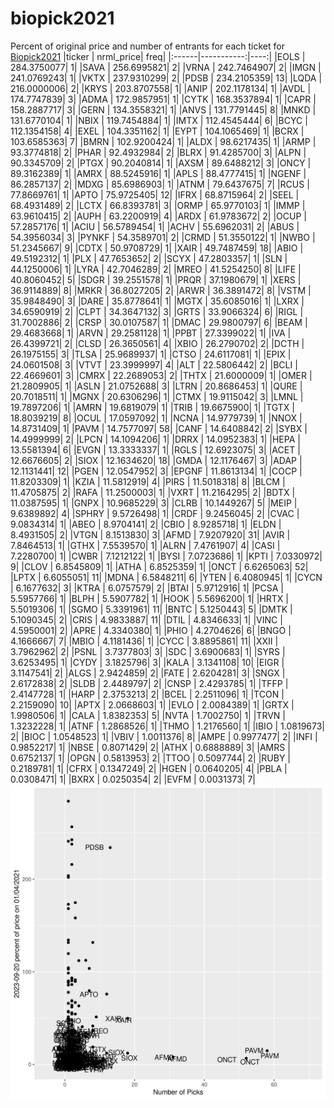# biopick2021
Percent of original price and number of entrants for each ticket for [Biopick2021](https://twitter.com/hashtag/Biopick2021)
|ticker |  nrml_price| freq|
|:------|-----------:|----:|
|EOLS   | 284.3750077|    1|
|SAVA   | 256.6995821|    2|
|VRNA   | 242.7464907|    2|
|IMGN   | 241.0769243|    1|
|VKTX   | 237.9310299|    2|
|PDSB   | 234.2105359|   13|
|LQDA   | 216.0000006|    2|
|KRYS   | 203.8707558|    1|
|ANIP   | 202.1178134|    1|
|AVDL   | 174.7747839|    3|
|ADMA   | 172.9857951|    1|
|CYTK   | 168.3537894|    1|
|CAPR   | 158.2887717|    3|
|GERN   | 134.3558321|    1|
|ANVS   | 131.7791445|    8|
|MNKD   | 131.6770104|    1|
|NBIX   | 119.7454884|    1|
|IMTX   | 112.4545444|    6|
|BCYC   | 112.1354158|    4|
|EXEL   | 104.3351162|    1|
|EYPT   | 104.1065469|    1|
|BCRX   | 103.6585363|    7|
|BMRN   | 102.9200424|    1|
|ALDX   |  98.6217435|    1|
|ARMP   |  93.3774818|    2|
|PHAR   |  92.4932984|    2|
|BLRX   |  91.4285700|    3|
|ALPN   |  90.3345709|    2|
|PTGX   |  90.2040814|    1|
|AXSM   |  89.6488212|    3|
|ONCY   |  89.3162389|    1|
|AMRX   |  88.5245916|    1|
|APLS   |  88.4777415|    1|
|NGENF  |  86.2857137|    2|
|MDXG   |  85.6986903|    1|
|ATNM   |  79.6437675|    7|
|RCUS   |  77.8669761|    1|
|APTO   |  75.9725405|   12|
|IFRX   |  68.8715964|    2|
|SEEL   |  68.4931489|    2|
|LCTX   |  66.8393781|    3|
|ORMP   |  65.9770103|    1|
|IMMP   |  63.9610415|    2|
|AUPH   |  63.2200919|    4|
|ARDX   |  61.9783672|    2|
|OCUP   |  57.2857176|    1|
|ACIU   |  56.5789454|    1|
|ACHV   |  55.6962031|    2|
|ABUS   |  54.3956034|    3|
|PYNKF  |  54.3589701|    2|
|CRMD   |  51.3550122|    1|
|NWBO   |  51.2345667|    9|
|CDTX   |  50.9708729|    1|
|XAIR   |  49.7487459|   18|
|ABIO   |  49.5192312|    1|
|PLX    |  47.7653652|    2|
|SCYX   |  47.2803357|    1|
|SLN    |  44.1250006|    1|
|LYRA   |  42.7046289|    2|
|MREO   |  41.5254250|    8|
|LIFE   |  40.8060452|    5|
|SDGR   |  39.2551578|    1|
|PRQR   |  37.1980679|    1|
|XERS   |  36.9114889|    8|
|MRKR   |  36.8027205|    2|
|ARWR   |  36.3891472|    8|
|VSTM   |  35.9848490|    3|
|DARE   |  35.8778641|    1|
|MGTX   |  35.6085016|    1|
|LXRX   |  34.6590919|    2|
|CLPT   |  34.3647132|    3|
|GRTS   |  33.9066324|    6|
|RIGL   |  31.7002886|    2|
|CRSP   |  30.0107587|    1|
|DMAC   |  29.9800797|    6|
|BEAM   |  29.4683668|    1|
|ARVN   |  29.2581128|    1|
|PPBT   |  27.3399022|    1|
|IVA    |  26.4399721|    2|
|CLSD   |  26.3650561|    4|
|XBIO   |  26.2790702|    2|
|DCTH   |  26.1975155|    3|
|TLSA   |  25.9689937|    1|
|CTSO   |  24.6117081|    1|
|EPIX   |  24.0601508|    3|
|VTVT   |  23.3999997|    4|
|ALT    |  22.5806442|    2|
|BCLI   |  22.4669601|    3|
|CMRX   |  22.2689053|    2|
|THTX   |  21.6000009|    1|
|OMER   |  21.2809905|    1|
|ASLN   |  21.0752688|    3|
|LTRN   |  20.8686453|    1|
|QURE   |  20.7018511|    1|
|MGNX   |  20.6306296|    1|
|CTMX   |  19.9115042|    3|
|LMNL   |  19.7897206|    1|
|AMRN   |  19.6819079|    1|
|TRIB   |  19.6675900|    1|
|TGTX   |  18.8039219|    8|
|OCUL   |  17.0597092|    1|
|NCNA   |  14.9779739|    1|
|NNOX   |  14.8731409|    1|
|PAVM   |  14.7577097|   58|
|CANF   |  14.6408842|    2|
|SYBX   |  14.4999999|    2|
|LPCN   |  14.1094206|    1|
|DRRX   |  14.0952383|    1|
|HEPA   |  13.5581394|    6|
|EVGN   |  13.3333337|    1|
|RGLS   |  12.6923075|    3|
|ACET   |  12.6676605|    2|
|SIOX   |  12.1634620|   18|
|GMDA   |  12.1176467|    3|
|ADAP   |  12.1131441|   12|
|PGEN   |  12.0547952|    3|
|EPGNF  |  11.8613134|    1|
|COCP   |  11.8203309|    1|
|KZIA   |  11.5812919|    4|
|PIRS   |  11.5018318|    8|
|BLCM   |  11.4705875|    2|
|RAFA   |  11.2500003|    1|
|VXRT   |  11.2164295|    2|
|BDTX   |  11.0387595|    1|
|GNPX   |  10.9685229|    3|
|CLRB   |  10.1449267|    5|
|MEIP   |   9.6389892|    4|
|SPHRY  |   9.5726498|    1|
|CRDF   |   9.2456045|    2|
|CVAC   |   9.0834314|    1|
|ABEO   |   8.9704141|    2|
|CBIO   |   8.9285718|    1|
|ELDN   |   8.4931505|    2|
|VTGN   |   8.1513830|    3|
|AFMD   |   7.9207920|   31|
|AVIR   |   7.8464513|    1|
|GTHX   |   7.5539570|    1|
|ALRN   |   7.4761907|    4|
|CASI   |   7.2280700|    1|
|CWBR   |   7.1212122|    1|
|BYSI   |   7.0723686|    1|
|KPTI   |   7.0330972|    9|
|CLOV   |   6.8545809|    1|
|ATHA   |   6.8525359|    1|
|ONCT   |   6.6265063|   52|
|LPTX   |   6.6055051|   11|
|MDNA   |   6.5848211|    6|
|YTEN   |   6.4080945|    1|
|CYCN   |   6.1677632|    3|
|KTRA   |   6.0757579|    2|
|BTAI   |   5.9712916|    1|
|PCSA   |   5.5957766|    1|
|BLPH   |   5.5907782|    1|
|HOOK   |   5.5696200|    1|
|HRTX   |   5.5019306|    1|
|SGMO   |   5.3391961|   11|
|BNTC   |   5.1250443|    5|
|DMTK   |   5.1090345|    2|
|CRIS   |   4.9833887|   11|
|DTIL   |   4.8346633|    1|
|VINC   |   4.5950001|    2|
|APRE   |   4.3340380|    1|
|PHIO   |   4.2704626|    6|
|BNGO   |   4.1666667|    7|
|MBIO   |   4.1181436|    1|
|CYCC   |   3.8895861|   11|
|XXII   |   3.7962962|    2|
|PSNL   |   3.7377803|    3|
|SDC    |   3.6900683|    1|
|SYRS   |   3.6253495|    1|
|CYDY   |   3.1825796|    3|
|KALA   |   3.1341108|   10|
|EIGR   |   3.1147541|    2|
|ALGS   |   2.9424859|    2|
|FATE   |   2.6204281|    3|
|SNGX   |   2.6172838|    2|
|SLDB   |   2.4489797|    2|
|CNSP   |   2.4293785|    1|
|TFFP   |   2.4147728|    1|
|HARP   |   2.3753213|    2|
|BCEL   |   2.2511096|    1|
|TCON   |   2.2159090|   10|
|APTX   |   2.0668603|    1|
|EVLO   |   2.0084389|    1|
|GRTX   |   1.9980506|    1|
|CALA   |   1.8382353|    5|
|NVTA   |   1.7002750|    1|
|TRVN   |   1.3232228|    1|
|ATNF   |   1.2868526|    1|
|THMO   |   1.2176560|    1|
|IBIO   |   1.0819673|    2|
|BIOC   |   1.0548523|    1|
|VBIV   |   1.0011376|    8|
|AMPE   |   0.9977477|    2|
|INFI   |   0.9852217|    1|
|NBSE   |   0.8071429|    2|
|ATHX   |   0.6888889|    3|
|AMRS   |   0.6752137|    1|
|OPGN   |   0.5813953|    2|
|TTOO   |   0.5097744|    2|
|RUBY   |   0.2189781|    1|
|CFRX   |   0.1347249|    2|
|HGEN   |   0.0640205|    4|
|PBLA   |   0.0308471|    1|
|BXRX   |   0.0250354|    2|
|EVFM   |   0.0031373|    7|
![retvspicks](biopicks.png?raw=true)
